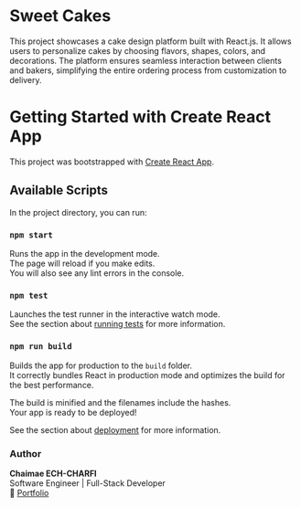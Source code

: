 # Sweet Cakes

This project showcases a cake design platform built with React.js. It allows users to personalize cakes by choosing flavors, shapes, colors, and decorations. The platform ensures seamless interaction between clients and bakers, simplifying the entire ordering process from customization to delivery.


# Getting Started with Create React App

This project was bootstrapped with [Create React App](https://github.com/facebook/create-react-app).

## Available Scripts

In the project directory, you can run:

### `npm start`

Runs the app in the development mode.\
The page will reload if you make edits.\
You will also see any lint errors in the console.

### `npm test`

Launches the test runner in the interactive watch mode.\
See the section about [running tests](https://facebook.github.io/create-react-app/docs/running-tests) for more information.

### `npm run build`

Builds the app for production to the `build` folder.\
It correctly bundles React in production mode and optimizes the build for the best performance.

The build is minified and the filenames include the hashes.\
Your app is ready to be deployed!

See the section about [deployment](https://facebook.github.io/create-react-app/docs/deployment) for more information.


###  Author
**Chaimae ECH-CHARFI**  
Software Engineer | Full-Stack Developer  
🔗 [Portfolio](https://echcharfi-chaimae.github.io/portfolio_ECHCHARFI/)

